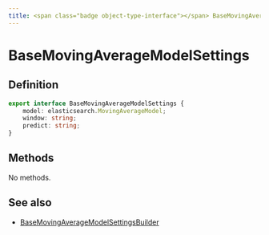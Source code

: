 ```yaml
---
title: <span class="badge object-type-interface"></span> BaseMovingAverageModelSettings
---
```

# <span class="badge object-type-interface"></span> BaseMovingAverageModelSettings

## Definition

```typescript
export interface BaseMovingAverageModelSettings {
	model: elasticsearch.MovingAverageModel;
	window: string;
	predict: string;
}

```
## Methods

No methods.
## See also

 * <span class="badge builder"></span> [BaseMovingAverageModelSettingsBuilder](./builder-BaseMovingAverageModelSettingsBuilder.md)
